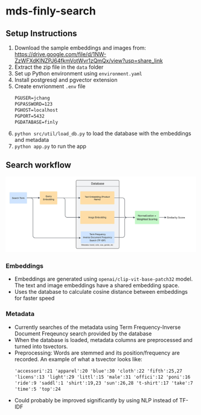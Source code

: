 # mds-finly-search

## Setup Instructions
1. Download the sample embeddings and images from: https://drive.google.com/file/d/1NW-ZzWFXdKlNZPJ64fkmVotWvr1zQmQx/view?usp=share_link
2. Extract the zip file in the `data` folder
3. Set up Python environment using `environment.yaml`
4. Install postgresql and pgvector extension
5. Create envrionment `.env` file
    ```
    PGUSER=jchang
    PGPASSWORD=123
    PGHOST=localhost
    PGPORT=5432
    PGDATABASE=finly
    ```
6. `python src/util/load_db.py` to load the database with the embeddings and metadata
7. `python app.py` to run the app

## Search workflow
![](./workflow.jpeg)

### Embeddings
- Embeddings are generated using `openai/clip-vit-base-patch32` model. The text and image embeddings have a shared embedding space. 
- Uses the database to calculate cosine distance between embeddings for faster speed

### Metadata
- Currently searches of the metadata using Term Frequency-Inverse Document Freqeuncy search provided by the database
- When the database is loaded, metadata columns are preprocessed and turned into tsvectors.
- Preprocessing: Words are stemmed and its position/frequency are recorded. An example of what a tsvector looks like:
    ```
    'accessori':21 'apparel':20 'blue':30 'cloth':22 'fifth':25,27 'licens':13 'light':29 'littl':15 'male':31 'offici':12 'poni':16 'ride':9 'saddl':1 'shirt':19,23 'sun':26,28 't-shirt':17 'take':7 'time':5 'top':24
    ```
- Could probably be improved significantly by using NLP instead of TF-IDF
